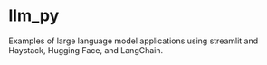 # llm_py
 Examples of large language model applications using streamlit and Haystack, Hugging Face, and LangChain.

